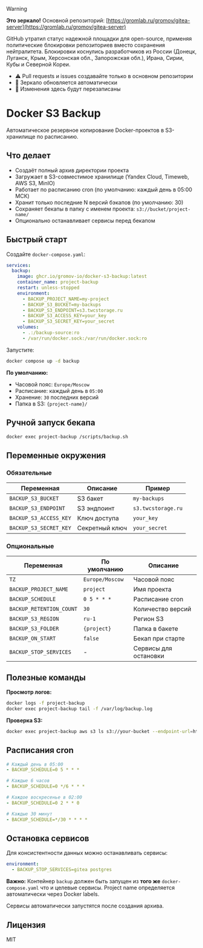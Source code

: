 > [!WARNING]
> **Это зеркало!** Основной репозиторий: [https://gromlab.ru/gromov/gitea-server](https://gromlab.ru/gromov/gitea-server)
> 
> GitHub утратил статус надежной площадки для open-source, применяя политические блокировки репозиториев вместо сохранения нейтралитета. Блокировки коснулись разработчиков из России (Донецк, Луганск, Крым, Херсонская обл., Запорожская обл.), Ирана, Сирии, Кубы и Северной Кореи.
> 
> - ⚠️ Pull requests и issues создавайте только в основном репозитории
> - 🔄 Зеркало обновляется автоматически
> - 🚫 Изменения здесь будут перезаписаны

# Docker S3 Backup

Автоматическое резервное копирование Docker-проектов в S3-хранилище по расписанию.

## Что делает

- Создаёт полный архив директории проекта
- Загружает в S3-совместимое хранилище (Yandex Cloud, Timeweb, AWS S3, MinIO)
- Работает по расписанию cron (по умолчанию: каждый день в 05:00 МСК)
- Хранит только последние N версий бэкапов (по умолчанию: 30)
- Сохраняет бекапы в папку с именем проекта: `s3://bucket/project-name/`
- Опционально останавливает сервисы перед бекапом

## Быстрый старт

Создайте `docker-compose.yaml`:

```yaml
services:
  backup:
    image: ghcr.io/gromov-io/docker-s3-backup:latest
    container_name: project-backup
    restart: unless-stopped
    environment:
      - BACKUP_PROJECT_NAME=my-project
      - BACKUP_S3_BUCKET=my-backups
      - BACKUP_S3_ENDPOINT=s3.twcstorage.ru
      - BACKUP_S3_ACCESS_KEY=your_key
      - BACKUP_S3_SECRET_KEY=your_secret
    volumes:
      - .:/backup-source:ro
      - /var/run/docker.sock:/var/run/docker.sock:ro
```

Запустите:

```bash
docker compose up -d backup
```

**По умолчанию:**
- Часовой пояс: `Europe/Moscow`
- Расписание: каждый день в `05:00`
- Хранение: `30` последних версий
- Папка в S3: `{project-name}/`

## Ручной запуск бекапа

```bash
docker exec project-backup /scripts/backup.sh
```

## Переменные окружения

### Обязательные

| Переменная | Описание | Пример |
|------------|----------|--------|
| `BACKUP_S3_BUCKET` | S3 бакет | `my-backups` |
| `BACKUP_S3_ENDPOINT` | S3 эндпоинт | `s3.twcstorage.ru` |
| `BACKUP_S3_ACCESS_KEY` | Ключ доступа | `your_key` |
| `BACKUP_S3_SECRET_KEY` | Секретный ключ | `your_secret` |

### Опциональные

| Переменная | По умолчанию | Описание |
|------------|--------------|----------|
| `TZ` | `Europe/Moscow` | Часовой пояс |
| `BACKUP_PROJECT_NAME` | `project` | Имя проекта |
| `BACKUP_SCHEDULE` | `0 5 * * *` | Расписание cron |
| `BACKUP_RETENTION_COUNT` | `30` | Количество версий |
| `BACKUP_S3_REGION` | `ru-1` | Регион S3 |
| `BACKUP_S3_FOLDER` | `{project}` | Папка в бакете |
| `BACKUP_ON_START` | `false` | Бекап при старте |
| `BACKUP_STOP_SERVICES` | - | Сервисы для остановки |


## Полезные команды

**Просмотр логов:**
```bash
docker logs -f project-backup
docker exec project-backup tail -f /var/log/backup.log
```

**Проверка S3:**
```bash
docker exec project-backup aws s3 ls s3://your-bucket --endpoint-url=https://your-endpoint
```


## Расписания cron

```yaml
# Каждый день в 05:00
- BACKUP_SCHEDULE=0 5 * * *

# Каждые 6 часов
- BACKUP_SCHEDULE=0 */6 * * *

# Каждое воскресенье в 02:00
- BACKUP_SCHEDULE=0 2 * * 0

# Каждые 30 минут
- BACKUP_SCHEDULE=*/30 * * * *
```

## Остановка сервисов

Для консистентности данных можно останавливать сервисы:

```yaml
environment:
  - BACKUP_STOP_SERVICES=gitea postgres
```

**Важно:** Контейнер `backup` должен быть запущен из **того же** `docker-compose.yaml` что и целевые сервисы. Project name определяется автоматически через Docker labels.

Сервисы автоматически запустятся после создания архива.


## Лицензия

MIT

